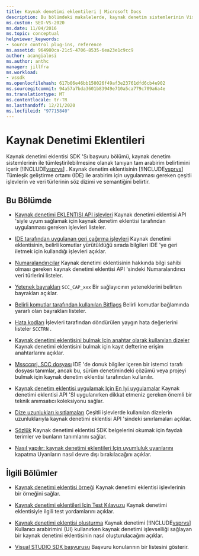 ```yaml
---
title: Kaynak denetimi eklentileri | Microsoft Docs
description: Bu bölümdeki makalelerde, kaynak denetim sistemlerinin Visual Studio ile tümleştirilmesini sağlayan tüm arabirim belirtimi açıklanır.
ms.custom: SEO-VS-2020
ms.date: 11/04/2016
ms.topic: conceptual
helpviewer_keywords:
- source control plug-ins, reference
ms.assetid: 964980ca-21c5-4706-8535-6ea23e1c9cc9
author: acangialosi
ms.author: anthc
manager: jillfra
ms.workload:
- vssdk
ms.openlocfilehash: 617b06e46bb150026f49af3e23761dfd6cb4e902
ms.sourcegitcommit: 94a57a7bda3601b83949e710a5ca779c709a6a4e
ms.translationtype: MT
ms.contentlocale: tr-TR
ms.lasthandoff: 12/21/2020
ms.locfileid: "97715840"
---
```

# <a name="source-control-plug-ins"></a>Kaynak Denetimi Eklentileri
Kaynak denetimi eklentisi SDK 'Sı başvuru bölümü, kaynak denetim sistemlerinin ile tümleştirilebilmesine olanak tanıyan tam arabirim belirtimini içerir [!INCLUDE[vsprvs](../code-quality/includes/vsprvs_md.md)] . Kaynak denetim eklentisinin [!INCLUDE[vsprvs](../code-quality/includes/vsprvs_md.md)] Tümleşik geliştirme ortamı (IDE) ile arabirim için uygulanması gereken çeşitli işlevlerin ve veri türlerinin söz dizimi ve semantiğini belirtir.

## <a name="in-this-section"></a>Bu Bölümde
- [Kaynak denetimi EKLENTISI API işlevleri](../extensibility/source-control-plug-in-api-functions.md) Kaynak denetimi eklentisi API 'siyle uyum sağlamak için kaynak denetim eklentisi tarafından uygulanması gereken işlevleri listeler.

- [IDE tarafından uygulanan geri çağırma işlevleri](../extensibility/callback-functions-implemented-by-the-ide.md) Kaynak denetimi eklentisinin, belirli komutlar yürütüldüğü sırada bilgileri IDE 'ye geri iletmek için kullandığı işlevleri açıklar.

- [Numaralandırıcılar](../extensibility/enumerators.md) Kaynak denetimi eklentisinin hakkında bilgi sahibi olması gereken kaynak denetimi eklentisi API 'sindeki Numaralandırıcı veri türlerini listeler.

- [Yetenek bayrakları](../extensibility/capability-flags.md) `SCC_CAP_xxx` Bir sağlayıcının yeteneklerini belirten bayrakları açıklar.

- [Belirli komutlar tarafından kullanılan Bitflags](../extensibility/bitflags-used-by-specific-commands.md) Belirli komutlar bağlamında yararlı olan bayrakları listeler.

- [Hata kodları](../extensibility/error-codes.md) İşlevleri tarafından döndürülen yaygın hata değerlerini listeler `SCCTRN` .

- [Kaynak denetimi eklentisini bulmak Için anahtar olarak kullanılan dizeler](../extensibility/strings-used-as-keys-for-finding-a-source-control-plug-in.md) Kaynak denetimi eklentisini bulmak için kayıt defterine erişim anahtarlarını açıklar.

- [Mssccprj. SCC dosyası](../extensibility/mssccprj-scc-file.md) IDE 'de donuk bilgiler içeren bir istemci tarafı dosyası tanımlar, ancak bu, sürüm denetimindeki çözümü veya projeyi bulmak için kaynak denetim eklentisi tarafından kullanılır.

- [Kaynak denetim eklentisi uygulamak Için En Iyi uygulamalar](../extensibility/best-practices-for-implementing-a-source-control-plug-in.md) Kaynak denetimi eklentisi API 'SI uygulanırken dikkat etmeniz gereken önemli bir teknik anımsatıcı koleksiyonu sağlar.

- [Dize uzunlukları kısıtlamaları](../extensibility/restrictions-on-string-lengths.md) Çeşitli işlevlerde kullanılan dizelerin uzunluklarıyla kaynak denetimi eklentisi API 'sindeki sınırlamaları açıklar.

- [Sözlük](../extensibility/source-control-plug-in-glossary.md) Kaynak denetimi eklentisi SDK belgelerini okumak için faydalı terimler ve bunların tanımlarını sağlar.

- [Nasıl yapılır: kaynak denetimi eklentileri Için uyumluluk uyarılarını](../extensibility/how-to-turn-off-compatibility-warnings-for-source-control-plug-ins.md) kapatma Uyarıların nasıl devre dışı bırakılacağını açıklar.

## <a name="related-sections"></a>İlgili Bölümler
- [Kaynak denetimi eklentisi örneği](https://www.microsoft.com/download/details.aspx?id=55984) Kaynak denetimi eklentisi işlevlerinin bir örneğini sağlar.

- [Kaynak denetimi eklentileri Için Test Kılavuzu](../extensibility/internals/test-guide-for-source-control-plug-ins.md) Kaynak denetimi eklentisiyle ilgili test yordamlarını açıklar.

- [Kaynak denetimi eklentisi oluşturma](../extensibility/internals/creating-a-source-control-plug-in.md) Kaynak denetimi [!INCLUDE[vsprvs](../code-quality/includes/vsprvs_md.md)] Kullanıcı arabirimini (UI) kullanırken kaynak denetimi işlevselliği sağlayan bir kaynak denetimi eklentisinin nasıl oluşturulacağını açıklar.

- [Visual STUDIO SDK başvurusu](../extensibility/visual-studio-sdk-reference.md) Başvuru konularının bir listesini gösterir.
